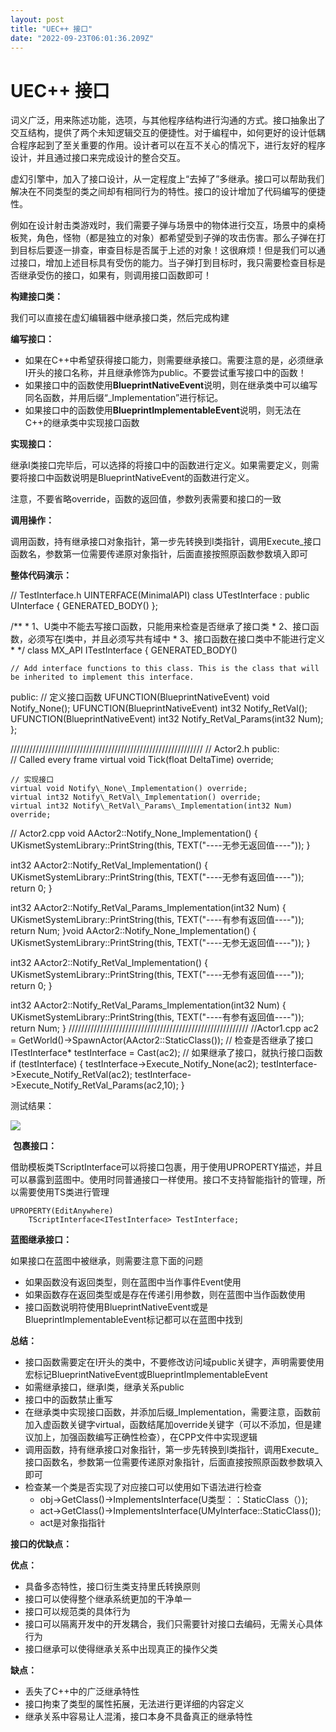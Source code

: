 ```yaml
---
layout: post
title: "UEC++ 接口"
date: "2022-09-23T06:01:36.209Z"
---
```

UEC++ 接口
========

词义广泛，用来陈述功能，选项，与其他程序结构进行沟通的方式。接口抽象出了交互结构，提供了两个未知逻辑交互的便捷性。对于编程中，如何更好的设计低耦合程序起到了至关重要的作用。设计者可以在互不关心的情况下，进行友好的程序设计，并且通过接口来完成设计的整合交互。

虚幻引擎中，加入了接口设计，从一定程度上“去掉了”多继承。接口可以帮助我们解决在不同类型的类之间却有相同行为的特性。接口的设计增加了代码编写的便捷性。

例如在设计射击类游戏时，我们需要子弹与场景中的物体进行交互，场景中的桌椅板凳，角色，怪物（都是独立的对象）都希望受到子弹的攻击伤害。那么子弹在打到目标后要逐一排查，审查目标是否属于上述的对象！这很麻烦！但是我们可以通过接口，增加上述目标具有受伤的能力。当子弹打到目标时，我只需要检查目标是否继承受伤的接口，如果有，则调用接口函数即可！

**构建接口类：**

我们可以直接在虚幻编辑器中继承接口类，然后完成构建

**编写接口：**

*   如果在C++中希望获得接口能力，则需要继承接口。需要注意的是，必须继承I开头的接口名称，并且继承修饰为public。不要尝试重写接口中的函数！
*   如果接口中的函数使用**BlueprintNativeEvent**说明，则在继承类中可以编写同名函数，并用后缀“\_Implementation”进行标记。
*   如果接口中的函数使用**BlueprintImplementableEvent**说明，则无法在C++的继承类中实现接口函数

**实现接口：**

继承I类接口完毕后，可以选择的将接口中的函数进行定义。如果需要定义，则需要将接口中函数说明是BlueprintNativeEvent的函数进行定义。

注意，不要省略override，函数的返回值，参数列表需要和接口的一致

**调用操作：**

调用函数，持有继承接口对象指针，第一步先转换到I类指针，调用Execute\_接口函数名，参数第一位需要传递原对象指针，后面直接按照原函数参数填入即可

**整体代码演示：**

//  TestInterface.h
UINTERFACE(MinimalAPI)
class UTestInterface : public UInterface
{
    GENERATED\_BODY()
};

/\*\*
 \* 1、U类中不能去写接口函数，只能用来检查是否继承了接口类
 \* 2、接口函数，必须写在I类中，并且必须写共有域中
 \* 3、接口函数在接口类中不能进行定义
 \* 
 \*/
class MX\_API ITestInterface
{
    GENERATED\_BODY()

    // Add interface functions to this class. This is the class that will be inherited to implement this interface.
public:
    // 定义接口函数
    UFUNCTION(BlueprintNativeEvent)
    void Notify\_None();
    UFUNCTION(BlueprintNativeEvent)
    int32 Notify\_RetVal();
    UFUNCTION(BlueprintNativeEvent)
    int32 Notify\_RetVal\_Params(int32 Num);
};

/////////////////////////////////////////////////////////////
// Actor2.h
public:    
    // Called every frame
    virtual void Tick(float DeltaTime) override;

    // 实现接口
    virtual void Notify\_None\_Implementation() override;
    virtual int32 Notify\_RetVal\_Implementation() override;
    virtual int32 Notify\_RetVal\_Params\_Implementation(int32 Num) override;

// Actor2.cpp
void AActor2::Notify\_None\_Implementation()
{
    UKismetSystemLibrary::PrintString(this, TEXT("\----无参无返回值----"));
}

int32 AActor2::Notify\_RetVal\_Implementation()
{
    UKismetSystemLibrary::PrintString(this, TEXT("\----无参有返回值----"));
    return 0;
}

int32 AActor2::Notify\_RetVal\_Params\_Implementation(int32 Num)
{
    UKismetSystemLibrary::PrintString(this, TEXT("\----有参有返回值----"));
    return Num;
}void AActor2::Notify\_None\_Implementation()
{
    UKismetSystemLibrary::PrintString(this, TEXT("\----无参无返回值----"));
}

int32 AActor2::Notify\_RetVal\_Implementation()
{
    UKismetSystemLibrary::PrintString(this, TEXT("\----无参有返回值----"));
    return 0;
}

int32 AActor2::Notify\_RetVal\_Params\_Implementation(int32 Num)
{
    UKismetSystemLibrary::PrintString(this, TEXT("\----有参有返回值----"));
    return Num;
}
/////////////////////////////////////////////////////////
//Actor1.cpp
    ac2 = GetWorld()->SpawnActor<AActor2>(AActor2::StaticClass());
    // 检查是否继承了接口
    ITestInterface\* testInterface = Cast<ITestInterface>(ac2);
    // 如果继承了接口，就执行接口函数
    if (testInterface) {
        testInterface\->Execute\_Notify\_None(ac2);
        testInterface\->Execute\_Notify\_RetVal(ac2);
        testInterface\->Execute\_Notify\_RetVal\_Params(ac2,10);
    }

测试结果：

![](https://img2022.cnblogs.com/blog/2238312/202209/2238312-20220923094816319-2038605315.png)

 **包裹接口：**

借助模板类TScriptInterface可以将接口包裹，用于使用UPROPERTY描述，并且可以暴露到蓝图中。使用时同普通接口一样使用。接口不支持智能指针的管理，所以需要使用TS类进行管理

    UPROPERTY(EditAnywhere)
        TScriptInterface<ITestInterface> TestInterface;

**蓝图继承接口：**

如果接口在蓝图中被继承，则需要注意下面的问题

*   如果函数没有返回类型，则在蓝图中当作事件Event使用
*   如果函数存在返回类型或是存在传递引用参数，则在蓝图中当作函数使用
*   接口函数说明符使用BlueprintNativeEvent或是BlueprintImplementableEvent标记都可以在蓝图中找到

**总结：**

*   接口函数需要定在I开头的类中，不要修改访问域public关键字，声明需要使用宏标记BlueprintNativeEvent或BlueprintImplementableEvent
*   如需继承接口，继承I类，继承关系public
*   接口中的函数禁止重写
*   在继承类中实现接口函数，并添加后缀\_Implementation，需要注意，函数前加入虚函数关键字virtual，函数结尾加override关键字（可以不添加，但是建议加上，加强函数编写正确性检查），在CPP文件中实现逻辑
*   调用函数，持有继承接口对象指针，第一步先转换到I类指针，调用Execute\_接口函数名，参数第一位需要传递原对象指针，后面直接按照原函数参数填入即可
*   检查某一个类是否实现了对应接口可以使用如下语法进行检查
    *   obj->GetClass()->ImplementsInterface(U类型：：StaticClass（）);
    *   act->GetClass()->ImplementsInterface(UMyInterface::StaticClass());
    *   act是对象指指针

**接口的优缺点：**

**优点：**

*   具备多态特性，接口衍生类支持里氏转换原则
*   接口可以使得整个继承系统更加的干净单一
*   接口可以规范类的具体行为
*   接口可以隔离开发中的开发耦合，我们只需要针对接口去编码，无需关心具体行为
*   接口继承可以使得继承关系中出现真正的操作父类

**缺点：**

*   丢失了C++中的广泛继承特性
*   接口拘束了类型的属性拓展，无法进行更详细的内容定义
*   继承关系中容易让人混淆，接口本身不具备真正的继承特性